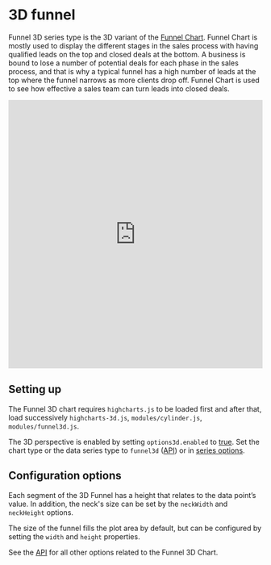 3D funnel
===

Funnel 3D series type is the 3D variant of the [Funnel Chart](https://www.highcharts.com/docs/chart-and-series-types/funnel-series). Funnel Chart is mostly used to display the different stages in the sales process with having qualified leads on the top and closed deals at the bottom. A business is bound to lose a number of potential deals for each phase in the sales process, and that is why a typical funnel has a high number of leads at the top where the funnel narrows as more clients drop off. Funnel Chart is used to see how effective a sales team can turn leads into closed deals.

<iframe style="width: 100%; height: 532px; border: none;" src=https://www.highcharts.com/samples/embed/highcharts/demo/funnel3d allow="fullscreen"></iframe>

Setting up
----------

The Funnel 3D chart requires `highcharts.js` to be loaded first and after that, load successively `highcharts-3d.js`, `modules/cylinder.js`, `modules/funnel3d.js`.

The 3D perspective is enabled by setting `options3d.enabled` to [true](https://api.highcharts.com/highcharts/chart.options3d.enabled). Set the chart type or the data series type to `funnel3d` ([API](https://api.highcharts.com/highcharts/chart.type)) or in [series options](https://api.highcharts.com/highcharts/series.funnel3d.type).

Configuration options
---------------------

Each segment of the 3D Funnel has a height that relates to the data point’s value. In addition, the neck's size can be set by the `neckWidth` and `neckHeight` options.

The size of the funnel fills the plot area by default, but can be configured by setting the `width` and `height` properties.

See the [API](https://api.highcharts.com/highcharts/plotOptions.funnel3d) for all other options related to the Funnel 3D Chart.
